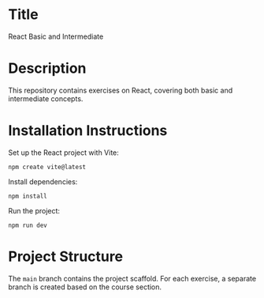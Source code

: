 # Title

React Basic and Intermediate

# Description

This repository contains exercises on React, covering both basic and intermediate concepts.

# Installation Instructions

Set up the React project with Vite:

`npm create vite@latest`

Install dependencies:

`npm install`

Run the project:

`npm run dev`

# Project Structure

The `main` branch contains the project scaffold.
For each exercise, a separate branch is created based on the course section.
